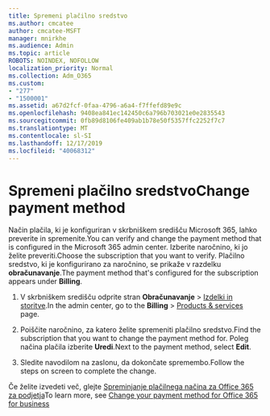 ```yaml
---
title: Spremeni plačilno sredstvo
ms.author: cmcatee
author: cmcatee-MSFT
manager: mnirkhe
ms.audience: Admin
ms.topic: article
ROBOTS: NOINDEX, NOFOLLOW
localization_priority: Normal
ms.collection: Adm_O365
ms.custom:
- "277"
- "1500001"
ms.assetid: a67d2fcf-0faa-4796-a6a4-f7ffefd89e9c
ms.openlocfilehash: 9408ea841ec142450c6a796b703021e0e2835543
ms.sourcegitcommit: 0fb89d8106fe409ab1b78e50f5357ffc2252f7c7
ms.translationtype: MT
ms.contentlocale: sl-SI
ms.lasthandoff: 12/17/2019
ms.locfileid: "40068312"
---
```

# <a name="change-payment-method"></a><span data-ttu-id="de7b5-102">Spremeni plačilno sredstvo</span><span class="sxs-lookup"><span data-stu-id="de7b5-102">Change payment method</span></span>

<span data-ttu-id="de7b5-103">Način plačila, ki je konfiguriran v skrbniškem središču Microsoft 365, lahko preverite in spremenite.</span><span class="sxs-lookup"><span data-stu-id="de7b5-103">You can verify and change the payment method that is configured in the Microsoft 365 admin center.</span></span> <span data-ttu-id="de7b5-104">Izberite naročnino, ki jo želite preveriti.</span><span class="sxs-lookup"><span data-stu-id="de7b5-104">Choose the subscription that you want to verify.</span></span> <span data-ttu-id="de7b5-105">Plačilno sredstvo, ki je konfigurirano za naročnino, se prikaže v razdelku **obračunavanje**.</span><span class="sxs-lookup"><span data-stu-id="de7b5-105">The payment method that's configured for the subscription appears under **Billing**.</span></span>
  
1. <span data-ttu-id="de7b5-106">V skrbniškem središču odprite stran **Obračunavanje** \> [Izdelki in storitve](https://go.microsoft.com/fwlink/p/?linkid=842054).</span><span class="sxs-lookup"><span data-stu-id="de7b5-106">In the admin center, go to the **Billing** \> [Products & services](https://go.microsoft.com/fwlink/p/?linkid=842054) page.</span></span>

2. <span data-ttu-id="de7b5-107">Poiščite naročnino, za katero želite spremeniti plačilno sredstvo.</span><span class="sxs-lookup"><span data-stu-id="de7b5-107">Find the subscription that you want to change the payment method for.</span></span> <span data-ttu-id="de7b5-108">Poleg načina plačila izberite **Uredi**.</span><span class="sxs-lookup"><span data-stu-id="de7b5-108">Next to the payment method, select **Edit**.</span></span>

3. <span data-ttu-id="de7b5-109">Sledite navodilom na zaslonu, da dokončate spremembo.</span><span class="sxs-lookup"><span data-stu-id="de7b5-109">Follow the steps on screen to complete the change.</span></span>

<span data-ttu-id="de7b5-110">Če želite izvedeti več, glejte [Spreminjanje plačilnega načina za Office 365 za podjetja](https://docs.microsoft.com/office365/admin/subscriptions-and-billing/change-payment-method)</span><span class="sxs-lookup"><span data-stu-id="de7b5-110">To learn more, see  [Change your payment method for Office 365 for business](https://docs.microsoft.com/office365/admin/subscriptions-and-billing/change-payment-method)</span></span>
